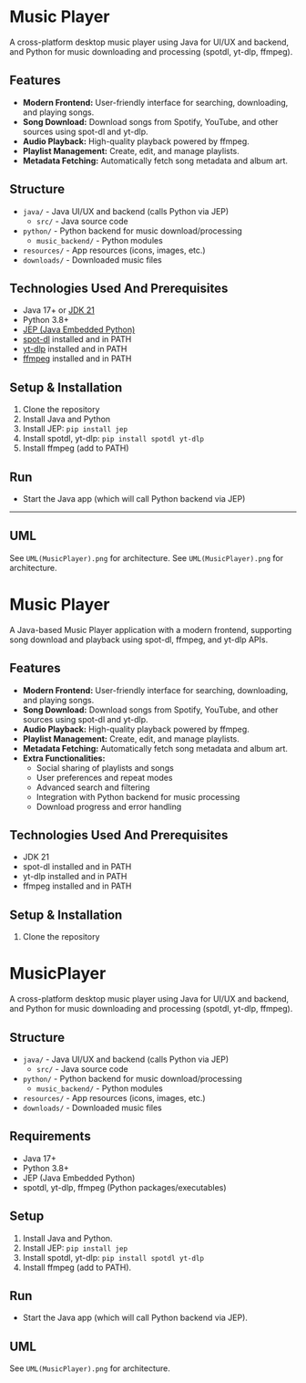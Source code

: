 
# Music Player

A cross-platform desktop music player using Java for UI/UX and backend, and Python for music downloading and processing (spotdl, yt-dlp, ffmpeg).

## Features
- **Modern Frontend:** User-friendly interface for searching, downloading, and playing songs.
- **Song Download:** Download songs from Spotify, YouTube, and other sources using spot-dl and yt-dlp.
- **Audio Playback:** High-quality playback powered by ffmpeg.
- **Playlist Management:** Create, edit, and manage playlists.
- **Metadata Fetching:** Automatically fetch song metadata and album art.

## Structure
- `java/` - Java UI/UX and backend (calls Python via JEP)
  - `src/` - Java source code
- `python/` - Python backend for music download/processing
  - `music_backend/` - Python modules
- `resources/` - App resources (icons, images, etc.)
- `downloads/` - Downloaded music files

## Technologies Used And Prerequisites
- Java 17+ or [JDK 21](https://adoptium.net/)
- Python 3.8+
- [JEP (Java Embedded Python)](https://github.com/ninia/jep)
- [spot-dl](https://github.com/spotDL/spotify-downloader) installed and in PATH
- [yt-dlp](https://github.com/yt-dlp/yt-dlp) installed and in PATH
- [ffmpeg](https://ffmpeg.org/) installed and in PATH

## Setup & Installation
1. Clone the repository
2. Install Java and Python
3. Install JEP: `pip install jep`
4. Install spotdl, yt-dlp: `pip install spotdl yt-dlp`
5. Install ffmpeg (add to PATH)

## Run
- Start the Java app (which will call Python backend via JEP)

---

## UML

See `UML(MusicPlayer).png` for architecture.
   See `UML(MusicPlayer).png` for architecture.

# Music Player

A Java-based Music Player application with a modern frontend, supporting song download and playback using spot-dl, ffmpeg, and yt-dlp APIs.

## Features
- **Modern Frontend:** User-friendly interface for searching, downloading, and playing songs.
- **Song Download:** Download songs from Spotify, YouTube, and other sources using spot-dl and yt-dlp.
- **Audio Playback:** High-quality playback powered by ffmpeg.
- **Playlist Management:** Create, edit, and manage playlists.
- **Metadata Fetching:** Automatically fetch song metadata and album art.
- **Extra Functionalities:**
  - Social sharing of playlists and songs
  - User preferences and repeat modes
  - Advanced search and filtering
  - Integration with Python backend for music processing
  - Download progress and error handling

## Technologies Used And Prerequisites
- JDK 21
- spot-dl installed and in PATH
- yt-dlp installed and in PATH
- ffmpeg installed and in PATH

## Setup & Installation
1. Clone the repository

# MusicPlayer
A cross-platform desktop music player using Java for UI/UX and backend, and Python for music downloading and processing (spotdl, yt-dlp, ffmpeg).

## Structure
- `java/` - Java UI/UX and backend (calls Python via JEP)
  - `src/` - Java source code
- `python/` - Python backend for music download/processing
  - `music_backend/` - Python modules
- `resources/` - App resources (icons, images, etc.)
- `downloads/` - Downloaded music files

## Requirements
- Java 17+
- Python 3.8+
- JEP (Java Embedded Python)
- spotdl, yt-dlp, ffmpeg (Python packages/executables)

## Setup
1. Install Java and Python.
2. Install JEP: `pip install jep`
3. Install spotdl, yt-dlp: `pip install spotdl yt-dlp`
4. Install ffmpeg (add to PATH).

## Run
- Start the Java app (which will call Python backend via JEP).

## UML
See `UML(MusicPlayer).png` for architecture.

